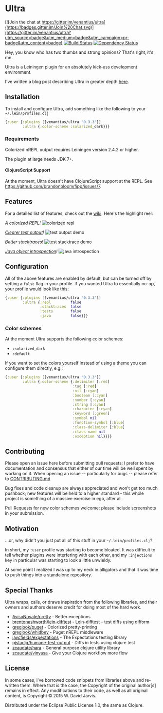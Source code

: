 # Ultra

[![Join the chat at https://gitter.im/venantius/ultra](https://badges.gitter.im/Join%20Chat.svg)](https://gitter.im/venantius/ultra?utm_source=badge&utm_medium=badge&utm_campaign=pr-badge&utm_content=badge)
[![Build Status](https://travis-ci.org/venantius/ultra.svg?branch=master)](https://travis-ci.org/venantius/ultra)
[![Dependency Status](https://www.versioneye.com/user/projects/54b5674f050646ca5c000068/badge.svg?style=flat)](https://www.versioneye.com/user/projects/54b5674f050646ca5c000068)

Hey, you know who has two thumbs and strong opinions? That's right, it's me.

Ultra is a Leiningen plugin for an absolutely kick-ass development environment.

I've written a blog post describing Ultra in greater depth [here](http://blog.venanti.us/ultra).

## Installation

To install and configure Ultra, add something like the following to your `~/.lein/profiles.clj`

```clojure
{:user {:plugins [[venantius/ultra "0.3.3"]]
        :ultra {:color-scheme :solarized_dark}}}
```

### Requirements

Colorized nREPL output requires Leiningen version 2.4.2 or higher.

The plugin at large needs JDK 7+.

#### ClojureScript Support

At the moment, Ultra doesn't have ClojureScript support at the REPL. See https://github.com/brandonbloom/fipp/issues/7.

## Features
For a detailed list of features, check out the [wiki](https://github.com/venantius/ultra/wiki). Here's the highlight reel:

*A colorized REPL!*
![colorized repl](https://venantius.github.io/ultra/images/colorized-repl.png)

*[Clearer test output](https://github.com/venantius/ultra/wiki/Tests)!*
![test output demo](https://venantius.github.io/ultra/images/test-output.png)

*Better stacktraces!*
![test stacktrace demo](https://venantius.github.io/ultra/images/colorized-test-stacktrace.png)

*[Java object introspection](https://github.com/venantius/ultra/wiki/Java)!* 
![java introspection](https://venantius.github.io/ultra/images/java-interop.png)

## Configuration

All of the above features are enabled by default, but can be turned off by setting a `false` flag in your profile. If you wanted Ultra to essentially no-op, your profile would look like this: 

```clojure
{:user {:plugins [[venantius/ultra "0.3.3"]]
        :ultra {:repl         false
                :stacktraces  false
                :tests        false
                :java         false}}}
```

### Color schemes

At the moment Ultra supports the following color schemes:
 - `:solarized_dark`
 - `:default`

If you want to set the colors yourself instead of using a theme you can configure them directly, e.g.:

```clojure
{:user {:plugins [[venantius/ultra "0.3.3"]]
        :ultra {:color-scheme {:delimiter [:red]
                               :tag [:red]
                               :nil [:cyan]
                               :boolean [:cyan]
                               :number [:cyan]
                               :string [:cyan]
                               :character [:cyan]
                               :keyword [:green]
                               :symbol nil
                               :function-symbol [:blue]
                               :class-delimiter [:blue]
                               :class-name nil
                               :exception nil}}}}
```

## Contributing

Please open an issue here before submitting pull requests; I prefer to have documentation and consensus that either of our time will be well spent by working on it. When opening an issue -- particularly for bugs -- please refer to [CONTRIBUTING.md](https://github.com/venantius/ultra/blob/master/CONTRIBUTING.md)

Bug fixes and code cleanup are always appreciated and won't get too much pushback; new features will be held to a higher standard - this whole project is something of a massive exercise in ego, after all.

Pull Requests for new color schemes welcome; please include screenshots in your submission.

## Motivation

...or, why didn't you just put all of this stuff in your `~/.lein/profiles.clj`?

In short, my `:user` profile was starting to become bloated. It was difficult to tell whether plugins were interfering with each other, and my `:injections` key in particular was starting to look a little unwieldy. 

At some point I realized I was up to my neck in alligators and that it was time to push things into a standalone repository.

## Special Thanks

Ultra wraps, calls, or draws inspiration from the following libraries, and their owners and authors deserve credit for doing most of the hard work.  

 - [AvisoNovate/pretty](https://github.com/AvisoNovate/pretty) - Better exceptions
 - [brentonashworth/lein-difftest](https://github.com/brentonashworth/lein-difftest) - Lein-difftest - test diffs using difform
 - [greglook/puget](https://github.com/greglook/puget) - Colorized pretty-printing
 - [greglook/whidbey](https://github.com/greglook/whidbey) - Puget nREPL middleware
 - [jaycfields/expectations](https://github.com/jaycfields/expectations) - The Expectations testing library
 - [pjstadig/humane-test-output](https://github.com/pjstadig/humane-test-output) - Diffs in tests using clojure.test
 - [zcaudate/hara](https://github.com/zcaudate/hara) - General purpose clojure utility library
 - [zcaudate/vinyasa](https://github.com/zcaudate/vinyasa) - Give your Clojure workflow more flow

## License

In some cases, I've borrowed code snippets from libraries above and re-written them. Where that is the case, the Copyright of the original author[s] remains in effect. Any modifications to their code, as well as all original content, is Copyright © 2015 W. David Jarvis.

Distributed under the Eclipse Public License 1.0, the same as Clojure.

